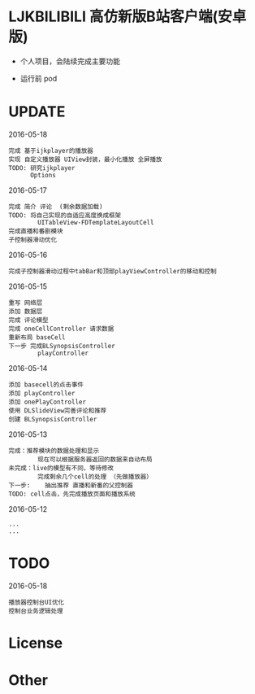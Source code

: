 # LJKBILIBILI 高仿新版B站客户端(安卓版)

* 个人项目，会陆续完成主要功能

* 运行前 pod

# UPDATE

2016-05-18

    完成 基于ijkplayer的播放器
    实现 自定义播放器 UIView封装，最小化播放 全屏播放 
    TODO: 研究ijkplayer 
          Options

2016-05-17

    完成 简介 评论  (剩余数据加载)
    TODO: 将自己实现的自适应高度换成框架
            UITableView-FDTemplateLayoutCell
    完成直播和番剧模块
    子控制器滑动优化

2016-05-16

    完成子控制器滑动过程中tabBar和顶部playViewController的移动和控制

2016-05-15

    重写 网络层  
    添加 数据层
    完成 评论模型
    完成 oneCellController 请求数据
    重新布局 baseCell
    下一步 完成BLSynopsisController
            playController

2016-05-14

    添加 basecell的点击事件
    添加 playController
    添加 onePlayController
    使用 DLSlideView完善评论和推荐
    创建 BLSynopsisController

2016-05-13

    完成：推荐模块的数据处理和显示
            现在可以根据服务器返回的数据来自动布局
    未完成：live的模型有不同，等待修改
            完成剩余几个cell的处理 （先做播放器）
    下一步:	抽出推荐 直播和新番的父控制器
    TODO: cell点击，先完成播放页面和播放系统

2016-05-12

    ...
    ... 


# TODO
2016-05-18

    播放器控制台UI优化
    控制台业务逻辑处理


# License

# Other


